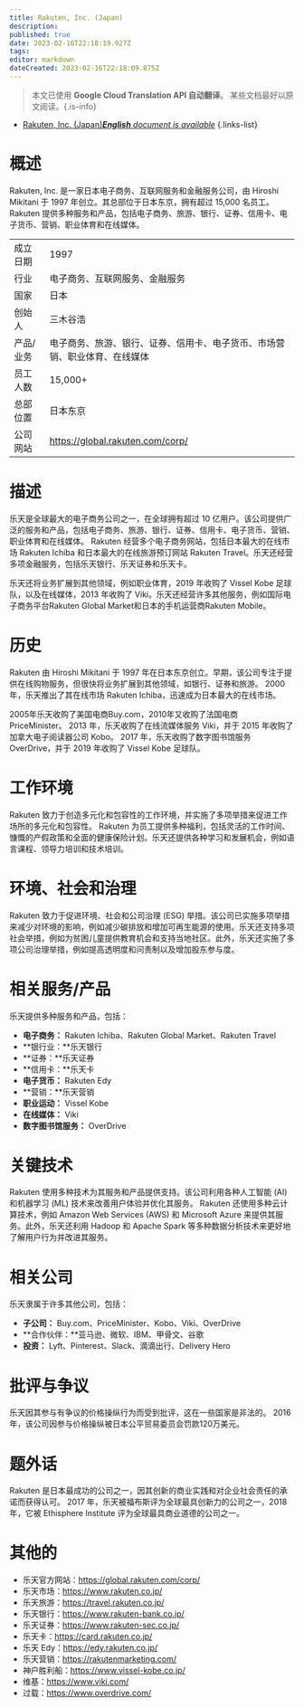 ```yaml
---
title: Rakuten, Inc. (Japan)
description: 
published: true
date: 2023-02-16T22:18:19.927Z
tags: 
editor: markdown
dateCreated: 2023-02-16T22:18:09.875Z
---
```


> 本文已使用 **Google Cloud Translation API 自动翻译**。
某些文档最好以原文阅读。{.is-info}



- [Rakuten, Inc. (Japan)***English** document is available*](/en/Knowledge-base/Dictionary/Company/rakuten-inc-japan)
{.links-list}


# 概述

Rakuten, Inc. 是一家日本电子商务、互联网服务和金融服务公司，由 Hiroshi Mikitani 于 1997 年创立。其总部位于日本东京，拥有超过 15,000 名员工。 Rakuten 提供多种服务和产品，包括电子商务、旅游、银行、证券、信用卡、电子货币、营销、职业体育和在线媒体。

| | |
|--|--|
|成立日期 | 1997 |
|行业 |电子商务、互联网服务、金融服务 |
|国家 |日本 |
|创始人 |三木谷浩 |
|产品/业务 |电子商务、旅游、银行、证券、信用卡、电子货币、市场营销、职业体育、在线媒体 |
|员工人数 | 15,000+ |
|总部位置 |日本东京 |
|公司网站 | https://global.rakuten.com/corp/ |

# 描述

乐天是全球最大的电子商务公司之一，在全球拥有超过 10 亿用户。该公司提供广泛的服务和产品，包括电子商务、旅游、银行、证券、信用卡、电子货币、营销、职业体育和在线媒体。 Rakuten 经营多个电子商务网站，包括日本最大的在线市场 Rakuten Ichiba 和日本最大的在线旅游预订网站 Rakuten Travel。乐天还经营多项金融服务，包括乐天银行、乐天证券和乐天卡。

乐天还将业务扩展到其他领域，例如职业体育，2019 年收购了 Vissel Kobe 足球队，以及在线媒体，2013 年收购了 Viki。乐天还经营许多其他服务，例如国际电子商务平台Rakuten Global Market和日本的手机运营商Rakuten Mobile。

# 历史

Rakuten 由 Hiroshi Mikitani 于 1997 年在日本东京创立。早期，该公司专注于提供在线购物服务，但很快将业务扩展到其他领域，如银行、证券和旅游。 2000 年，乐天推出了其在线市场 Rakuten Ichiba，迅速成为日本最大的在线市场。

2005年乐天收购了美国电商Buy.com，2010年又收购了法国电商PriceMinister。 2013 年，乐天收购了在线流媒体服务 Viki，并于 2015 年收购了加拿大电子阅读器公司 Kobo。 2017 年，乐天收购了数字图书馆服务 OverDrive，并于 2019 年收购了 Vissel Kobe 足球队。

# 工作环境

Rakuten 致力于创造多元化和包容性的工作环境，并实施了多项举措来促进工作场所的多元化和包容性。 Rakuten 为员工提供多种福利，包括灵活的工作时间、慷慨的产假政策和全面的健康保险计划。乐天还提供各种学习和发展机会，例如语言课程、领导力培训和技术培训。

# 环境、社会和治理

Rakuten 致力于促进环境、社会和公司治理 (ESG) 举措。该公司已实施多项举措来减少对环境的影响，例如减少碳排放和增加可再生能源的使用。乐天还支持多项社会举措，例如为贫困儿童提供教育机会和支持当地社区。此外，乐天还实施了多项公司治理举措，例如提高透明度和问责制以及增加股东参与度。

# 相关服务/产品

乐天提供多种服务和产品，包括：

- **电子商务：** Rakuten Ichiba、Rakuten Global Market、Rakuten Travel
- **银行业：**乐天银行
- **证券：**乐天证券
- **信用卡：**乐天卡
- **电子货币：** Rakuten Edy
- **营销：**乐天营销
- **职业运动：** Vissel Kobe
- **在线媒体：** Viki
- **数字图书馆服务：** OverDrive

# 关键技术

Rakuten 使用多种技术为其服务和产品提供支持。该公司利用各种人工智能 (AI) 和机器学习 (ML) 技术来改善用户体验并优化其服务。 Rakuten 还使用多种云计算技术，例如 Amazon Web Services (AWS) 和 Microsoft Azure 来提供其服务。此外，乐天还利用 Hadoop 和 Apache Spark 等多种数据分析技术来更好地了解用户行为并改进其服务。

# 相关公司

乐天隶属于许多其他公司，包括：

- **子公司：** Buy.com、PriceMinister、Kobo、Viki、OverDrive
- **合作伙伴：**亚马逊、微软、IBM、甲骨文、谷歌
- **投资：** Lyft、Pinterest、Slack、滴滴出行、Delivery Hero

# 批评与争议

乐天因其参与有争议的价格操纵行为而受到批评，这在一些国家是非法的。 2016年，该公司因参与价格操纵被日本公平贸易委员会罚款120万美元。

# 题外话

Rakuten 是日本最成功的公司之一，因其创新的商业实践和对企业社会责任的承诺而获得认可。 2017 年，乐天被福布斯评为全球最具创新力的公司之一，2018 年，它被 Ethisphere Institute 评为全球最具商业道德的公司之一。

# 其他的

- 乐天官方网站：https://global.rakuten.com/corp/
- 乐天市场：https://www.rakuten.co.jp/
- 乐天旅游：https://travel.rakuten.co.jp/
- 乐天银行：https://www.rakuten-bank.co.jp/
- 乐天证券：https://www.rakuten-sec.co.jp/
- 乐天卡：https://card.rakuten.co.jp/
- 乐天 Edy：https://edy.rakuten.co.jp/
- 乐天营销：https://rakutenmarketing.com/
- 神户胜利船：https://www.vissel-kobe.co.jp/
- 维基：https://www.viki.com/
- 过载：https://www.overdrive.com/